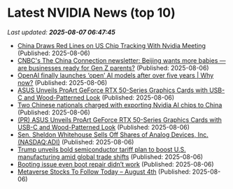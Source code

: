 # Latest NVIDIA News (top 10)
_Last updated: **2025-08-07 06:47:45**_

- [China Draws Red Lines on US Chip Tracking With Nvidia Meeting](https://biztoc.com/x/035688185daf4a56) (Published: 2025-08-06)
- [CNBC's The China Connection newsletter: Beijing wants more babies — are businesses ready for Gen Z parents?](https://www.cnbc.com/2025/08/06/cnbc-the-china-connection-stimulus-gen-z-parents.html) (Published: 2025-08-06)
- [OpenAI finally launches ‘open’ AI models after over five years | Why now?](https://indianexpress.com/article/business/openai-launches-open-ai-models-five-years-why-10172775/) (Published: 2025-08-06)
- [ASUS Unveils ProArt GeForce RTX 50-Series Graphics Cards with USB-C and Wood-Patterned Look](https://www.madshrimps.be/news/asus-unveils-proart-geforce-rtx-50-series-graphics-cards-with-usb-c-and-wood-patterned-look/) (Published: 2025-08-06)
- [Two Chinese nationals charged with exporting Nvidia AI chips to China](https://www.bbc.co.uk/news/articles/c4gm921x424o) (Published: 2025-08-06)
- [(PR) ASUS Unveils ProArt GeForce RTX 50-Series Graphics Cards with USB-C and Wood-Patterned Look](https://www.techpowerup.com/339659/asus-unveils-proart-geforce-rtx-50-series-graphics-cards-with-usb-c-and-wood-patterned-look) (Published: 2025-08-06)
- [Sen. Sheldon Whitehouse Sells Off Shares of Analog Devices, Inc. (NASDAQ:ADI)](https://www.etfdailynews.com/2025/08/06/sen-sheldon-whitehouse-sells-off-shares-of-analog-devices-inc-nasdaqadi/) (Published: 2025-08-06)
- [Trump unveils bold semiconductor tariff plan to boost U.S. manufacturing amid global trade shifts](https://www.naturalnews.com/2025-08-06-trump-semiconductor-tariff-plan-to-boost-us-manufacturing.html) (Published: 2025-08-06)
- [Booting issue even boot repair didn’t work](https://askubuntu.com/questions/1554105/booting-issue-even-boot-repair-didn-t-work) (Published: 2025-08-06)
- [Metaverse Stocks To Follow Today – August 4th](https://www.etfdailynews.com/2025/08/06/metaverse-stocks-to-follow-today-august-4th/) (Published: 2025-08-06)
